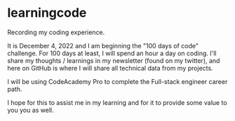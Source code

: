# learningcode
Recording my coding experience. 

It is December 4, 2022 and I am beginning the "100 days of code" challenge. 
For 100 days at least, I will spend an hour a day on coding. I'll share my thoughts / learnings in my newsletter (found on my twitter), and here on GitHub is where I will share all technical data from my projects. 

I will be using CodeAcademy Pro to complete the Full-stack engineer career path. 

I hope for this to assist me in my learning and for it to provide some value to you you as well. 

